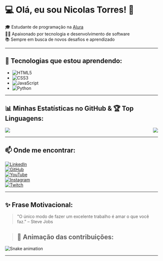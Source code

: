 # 💻 Olá, eu sou Nicolas Torres! 🚀

🎓 Estudante de programação na [Alura](https://www.alura.com.br/)  
👨‍💻 Apaixonado por tecnologia e desenvolvimento de software  
📚 Sempre em busca de novos desafios e aprendizado  

---

## 🚀 Tecnologias que estou aprendendo:
- ![HTML5](https://img.shields.io/badge/HTML5-E34F26?style=for-the-badge&logo=html5&logoColor=white)
- ![CSS3](https://img.shields.io/badge/CSS3-1572B6?style=for-the-badge&logo=css3&logoColor=white)
- ![JavaScript](https://img.shields.io/badge/JavaScript-F7DF1E?style=for-the-badge&logo=javascript&logoColor=black)
- ![Python](https://img.shields.io/badge/Python-3776AB?style=for-the-badge&logo=python&logoColor=white)

---

## 📊 Minhas Estatísticas no GitHub & 🏆 Top Linguagens:
<div style="display: flex; flex-direction: row; justify-content: space-between;">
  <img src="https://github-readme-stats.vercel.app/api?username=nicksstf&show_icons=true&theme=radical" />
  <img src="https://github-readme-stats.vercel.app/api/top-langs/?username=nicksstf&layout=compact&theme=radical" />
</div>

---

## 📫 Onde me encontrar:
[![LinkedIn](https://img.shields.io/badge/LinkedIn-0077B5?style=for-the-badge&logo=linkedin&logoColor=white)](https://www.linkedin.com/in/nicolas-torres-977b13353/)  
[![GitHub](https://img.shields.io/badge/GitHub-100000?style=for-the-badge&logo=github&logoColor=white)](https://github.com/nicksstf)  
[![YouTube](https://img.shields.io/badge/YouTube-FF0000?style=for-the-badge&logo=youtube&logoColor=white)](https://www.youtube.com/channel/UCG1cdnny_s45lu1LXw-3jNw)  
[![Instagram](https://img.shields.io/badge/Instagram-E4405F?style=for-the-badge&logo=instagram&logoColor=white)](https://www.instagram.com/nicksjkk/)  
[![Twitch](https://img.shields.io/badge/Twitch-9146FF?style=for-the-badge&logo=twitch&logoColor=white)](https://www.twitch.tv/devnickss)  

---

## ✨ Frase Motivacional:
> "O único modo de fazer um excelente trabalho é amar o que você faz." – Steve Jobs

> ## 🐍 Animação das contribuições:
![Snake animation](https://github.com/nicksstf/nicksstf/blob/output/github-contribution-grid-snake.svg)

---
